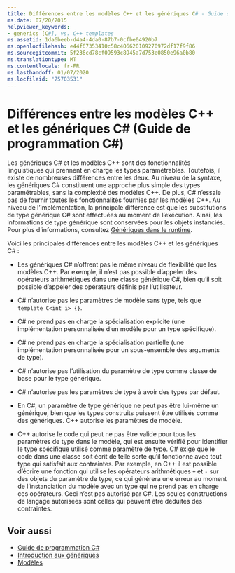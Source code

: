 ```yaml
---
title: Différences entre les modèles C++ et les génériques C# - Guide de programmation C#
ms.date: 07/20/2015
helpviewer_keywords:
- generics [C#], vs. C++ templates
ms.assetid: 1da6beeb-d4a4-4da0-87b7-0cfbe04920b7
ms.openlocfilehash: e44f67353410c58c406620109270972df17f9f86
ms.sourcegitcommit: 5f236cd78cf09593c8945a7d753e0850e96a0b80
ms.translationtype: MT
ms.contentlocale: fr-FR
ms.lasthandoff: 01/07/2020
ms.locfileid: "75703531"
---
```

# <a name="differences-between-c-templates-and-c-generics-c-programming-guide"></a>Différences entre les modèles C++ et les génériques C# (Guide de programmation C#)
Les génériques C# et les modèles C++ sont des fonctionnalités linguistiques qui prennent en charge les types paramétrables. Toutefois, il existe de nombreuses différences entre les deux. Au niveau de la syntaxe, les génériques C# constituent une approche plus simple des types paramétrables, sans la complexité des modèles C++. De plus, C# n’essaie pas de fournir toutes les fonctionnalités fournies par les modèles C++. Au niveau de l’implémentation, la principale différence est que les substitutions de type générique C# sont effectuées au moment de l’exécution. Ainsi, les informations de type générique sont conservées pour les objets instanciés. Pour plus d’informations, consultez [Génériques dans le runtime](./generics-in-the-run-time.md).  
  
 Voici les principales différences entre les modèles C++ et les génériques C# :  
  
- Les génériques C# n’offrent pas le même niveau de flexibilité que les modèles C++. Par exemple, il n’est pas possible d’appeler des opérateurs arithmétiques dans une classe générique C#, bien qu’il soit possible d’appeler des opérateurs définis par l’utilisateur.  
  
- C# n’autorise pas les paramètres de modèle sans type, tels que `template C<int i> {}`.  
  
- C# ne prend pas en charge la spécialisation explicite (une implémentation personnalisée d’un modèle pour un type spécifique).  
  
- C# ne prend pas en charge la spécialisation partielle (une implémentation personnalisée pour un sous-ensemble des arguments de type).  
  
- C# n’autorise pas l’utilisation du paramètre de type comme classe de base pour le type générique.  
  
- C# n’autorise pas les paramètres de type à avoir des types par défaut.  
  
- En C#, un paramètre de type générique ne peut pas être lui-même un générique, bien que les types construits puissent être utilisés comme des génériques. C++ autorise les paramètres de modèle.  
  
- C++ autorise le code qui peut ne pas être valide pour tous les paramètres de type dans le modèle, qui est ensuite vérifié pour identifier le type spécifique utilisé comme paramètre de type. C# exige que le code dans une classe soit écrit de telle sorte qu’il fonctionne avec tout type qui satisfait aux contraintes. Par exemple, en C++ il est possible d’écrire une fonction qui utilise les opérateurs arithmétiques `+` et `-` sur des objets du paramètre de type, ce qui générera une erreur au moment de l’instanciation du modèle avec un type qui ne prend pas en charge ces opérateurs. Ceci n’est pas autorisé par C#. Les seules constructions de langage autorisées sont celles qui peuvent être déduites des contraintes.  
  
## <a name="see-also"></a>Voir aussi

- [Guide de programmation C#](../index.md)
- [Introduction aux génériques](./index.md)
- [Modèles](/cpp/cpp/templates-cpp)

